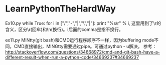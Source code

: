 # LearnPythonTheHardWay
Ex10.py 
while True:
    for i in ["/","-","|","\\","|"]:
        print "%s\r" % i,
这里用到了\r的含义，区分\r(回车)和\n(换行)。i后面的comma是指不换行。

ex11.py
MINtty(git bash)和CMD运行程序顺序不一样，因为buffering mode不同，CMD直接输出，MINGtty需要通过pipe。可通过python - u解决。
参考：http://stackoverflow.com/questions/34668972/cmd-and-git-bash-have-a-different-result-when-run-a-python-code/34669237#34669237
